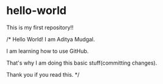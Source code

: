 # hello-world
This is my first repository!!

/*  Hello World! I am Aditya Mudgal.

I am learning how to use GitHub.

That's why I am doing this basic stuff(committing changes).

Thank you if you read this.  */
